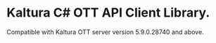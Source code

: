 # Kaltura C# OTT API Client Library.
Compatible with Kaltura OTT server version 5.9.0.28740 and above.
